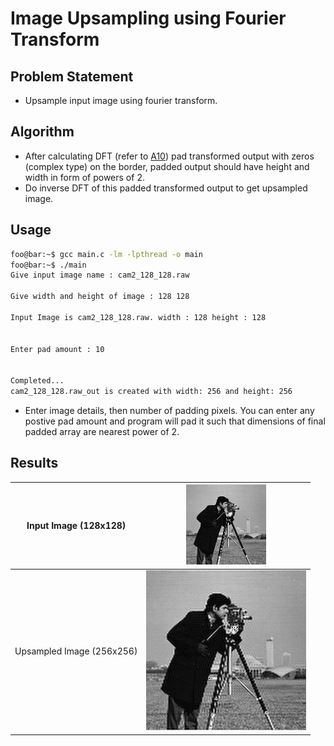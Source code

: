 # Image Upsampling using Fourier Transform

## Problem Statement
- Upsample input image using fourier transform.

## Algorithm
- After calculating DFT (refer to [A10](../A10)) pad  transformed output with zeros (complex type) on the border, padded output should have height and width in form of powers of 2.
- Do inverse DFT of this padded transformed output to get upsampled image.

## Usage
```bash
foo@bar:~$ gcc main.c -lm -lpthread -o main
foo@bar:~$ ./main
Give input image name : cam2_128_128.raw

Give width and height of image : 128 128

Input Image is cam2_128_128.raw. width : 128 height : 128 


Enter pad amount : 10


Completed...
cam2_128_128.raw_out is created with width: 256 and height: 256
```
* Enter image details, then number of padding pixels. You can enter any postive pad amount and program will pad it such that dimensions of final padded array are nearest power of 2.

## Results

| Input Image (128x128) | ![](./cam2_128_128.jpg) |
|-|-|
| Upsampled Image (256x256) | ![](./cam2_128_128.raw_out.jpg) | 